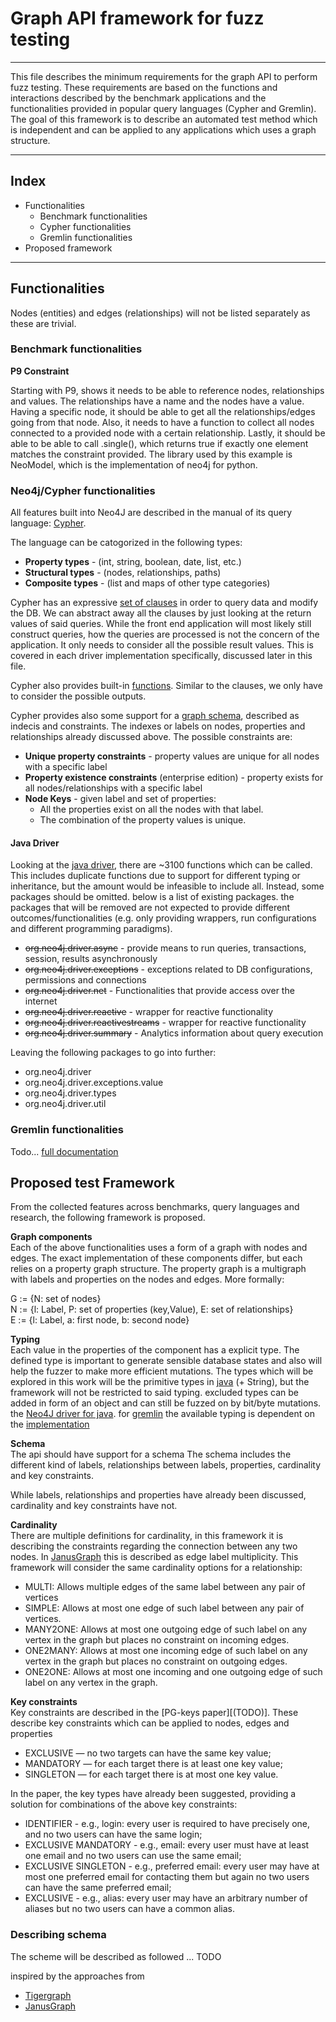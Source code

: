 # Graph API framework for fuzz testing

***
This file describes the minimum requirements for the graph
API
to perform fuzz testing.
These requirements are based on the functions and
interactions described by the benchmark applications and the
functionalities provided in popular query languages (Cypher
and Gremlin). The goal of this framework is to describe an
automated test method which is independent and can be
applied to any applications which uses a graph structure.

***

## Index

- Functionalities
    - Benchmark functionalities
    - Cypher functionalities
    - Gremlin functionalities
- Proposed framework

***

## Functionalities

Nodes (entities) and edges (relationships) will not be
listed separately as these are trivial.

### Benchmark functionalities

**P9 Constraint**

Starting with P9, shows it needs to be able to reference
nodes, relationships and values.
The relationships have a name and the nodes have a value.
Having a specific node, it should be able to get all the
relationships/edges going from that node.
Also, it needs to have a function to collect all nodes
connected to a provided node with a certain relationship.
Lastly, it should be able to be able to call .single(),
which returns true if exactly one element matches the
constraint provided.
The library used by this example is NeoModel, which is the
implementation of neo4j for python.

### Neo4j/Cypher functionalities

All features built into Neo4J are described in the manual of
its query
language: [Cypher](https://neo4j.com/docs/cypher-manual/3.5/).

The language can be catogorized in the following types:

- **Property types** - (int, string, boolean, date, list,
  etc.)
- **Structural types** - (nodes, relationships, paths)
- **Composite types** - (list and maps of other type
  categories)

Cypher has an
expressive [set of clauses](https://neo4j.com/docs/cypher-manual/3.5/clauses/)
in order to query data and modify the DB.
We can abstract away all the clauses by just looking at the
return values of said queries.
While the front end application will most likely still
construct queries, how the queries are processed is not the
concern of the application. It only needs to consider all
the possible result values.
This is covered in each driver implementation specifically,
discussed later in this file.

Cypher also provides
built-in [functions](https://neo4j.com/docs/cypher-manual/3.5/functions/).
Similar to the clauses, we only have to consider the
possible outputs.

Cypher provides also some support for
a [graph schema](https://neo4j.com/docs/cypher-manual/3.5/schema/),
described as indecis and constraints. The indexes or labels
on nodes, properties and relationships already discussed
above.
The possible constraints are:

- **Unique property constraints** - property values are
  unique for all nodes with a specific label
- **Property existence constraints**  (enterprise edition) -
  property exists for all nodes/relationships with a
  specific label
- **Node Keys**  - given label and set of properties:
    - All the properties exist on all the nodes with that
      label.
    - The combination of the property values is unique.

#### Java Driver

Looking at
the [java driver](https://neo4j.com/docs/api/java-driver/current/),
there are ~3100 functions which can be called.
This includes duplicate functions due to support for
different typing or inheritance, but the amount would be
infeasible to include all.
Instead, some packages should be omitted. below is a list of
existing packages. the packages that will be removed are not
expected to provide different outcomes/functionalities (e.g.
only providing wrappers, run configurations and different
programming paradigms).

- ~~org.neo4j.driver.async~~ - provide means to run queries,
  transactions, session, results asynchronously
- ~~org.neo4j.driver.exceptions~~ - exceptions related to DB
  configurations, permissions and connections
- ~~org.neo4j.driver.net~~ - Functionalities that provide
  access over the internet
- ~~org.neo4j.driver.reactive~~ - wrapper for reactive
  functionality
- ~~org.neo4j.driver.reactivestreams~~ - wrapper for
  reactive functionality
- ~~org.neo4j.driver.summary~~ - Analytics information about
  query execution

Leaving the following packages to go into further:

- org.neo4j.driver
- org.neo4j.driver.exceptions.value
- org.neo4j.driver.types
- org.neo4j.driver.util

### Gremlin functionalities

Todo...
[full documentation](https://tinkerpop.apache.org/docs/current/reference/)

## Proposed test Framework

From the collected features across benchmarks, query
languages and research, the following framework is proposed.

**Graph components** \
Each of the above functionalities uses a form of a graph
with nodes and edges. The exact implementation of these
components differ, but each relies on a property graph
structure. The property graph is a multigraph with labels
and properties on the nodes and edges. More formally:

G := {N: set of nodes} \
N := {l: Label, P: set of properties (key,Value), E: set of
relationships} \
E := {l: Label, a: first node, b: second node}

**Typing** \
Each value in the properties of the component has a explicit
type. The defined type is important to generate sensible
database states and also will help the fuzzer to make more
efficient mutations. The types which will be explored in
this work will be the primitive types
in [java](https://www.w3schools.com/java/java_data_types.asp) (+
String), but the framework will not be restricted to said
typing. excluded types can be added in form of an object and
can still be fuzzed on by bit/byte mutations.
the [Neo4J driver for java](https://neo4j.com/docs/api/java-driver/current/org.neo4j.driver/org/neo4j/driver/types/package-summary.html).
for [gremlin](https://tinkerpop.apache.org/docs/current/reference/#staying-agnostic)
the available typing is dependent on
the [implementation](https://tinkerpop.apache.org/docs/current/reference/#_data_types)

[//]: # (| **Java** | **Cypher**     |)

[//]: # (|----------|----------------|)

[//]: # (| Byte     | BOOLEAN        |)

[//]: # (| Short    | DATE           |)

[//]: # (| int      | DURATION       |)

[//]: # (| long     | FLOAT          |)

[//]: # (| double   | INTEGER        |)

[//]: # (| float    | LIST           |)

[//]: # (| boolean  | LOCAL DATETIME |)

[//]: # (| char     | LOCAL TIME     |)

[//]: # (|          | POINT          |)

[//]: # (|          | STRING         |)

[//]: # (|          | ZONED DATETIME |)

[//]: # (|          | ZONED TIME     |)

**Schema** \
The api should have support for a schema The schema includes
the
different kind of labels, relationships
between labels, properties, cardinality and key constraints.

While labels, relationships and properties have already been
discussed, cardinality and key constraints have not.

**Cardinality** \
There are multiple definitions for cardinality, in this
framework it is describing the constraints regarding the
connection between any two nodes.
In [JanusGraph](https://docs.janusgraph.org/v0.3/basics/schema/)
this is described as edge label multiplicity. This framework will consider the same cardinality  options for a relationship:
- MULTI: Allows multiple edges of the same label between any pair of vertices
- SIMPLE: Allows at most one edge of such label between any pair of vertices.
- MANY2ONE: Allows at most one outgoing edge of such label on any vertex in the graph but places no constraint on incoming edges. 
- ONE2MANY: Allows at most one incoming edge of such label on any vertex in the graph but places no constraint on outgoing edges. 
- ONE2ONE: Allows at most one incoming and one outgoing edge of such label on any vertex in the graph.

**Key constraints** \
Key constraints are described in
the [PG-keys paper][(TODO)].
These describe key constraints which can be applied to
nodes, edges and properties

- EXCLUSIVE — no two targets can have the same key value;
- MANDATORY — for each target there is at least one key
  value;
- SINGLETON — for each target there is at most one key
  value.

In the paper, the key types have already been suggested,
providing a solution for combinations of the above key
constraints:

- IDENTIFIER - e.g., login: every user is required to have
  precisely one, and no two users can have the same login;
- EXCLUSIVE MANDATORY - e.g., email: every user must have at
  least one email and no two users can use the same email;
- EXCLUSIVE SINGLETON - e.g., preferred email: every user
  may have at most one preferred email for contacting them
  but again no two users can have the same preferred email;
- EXCLUSIVE - e.g., alias: every user may have an arbitrary
  number of aliases but no two users can have a common
  alias.

### Describing schema

The scheme will be described as followed ... 
TODO

inspired by the approaches from
- [Tigergraph](https://docs.tigergraph.com/gsql-ref/current/ddl-and-loading/defining-a-graph-schema)
- [JanusGraph]()




